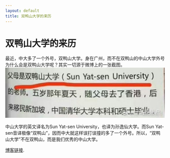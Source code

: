 ```yaml
---
layout: default
title: 双鸭山大学的来历
---
```


# 双鸭山大学的来历
最近，中大多了一个外号，双鸭山大学。身在广州，而不在双鸭山的中山大学外号为什么会是双鸭山大学呢？其实一切源于微博上的一张截图。
![](images/3.jpg)

中山大学的英文译名为Sun Yat-sen University，也译为孙逸仙大学。而Sun Yat-sen音译极像“双鸭山”，因而中大就这样误打误撞的多了一个外号。所以，“双鸭山大学”不在双鸭山，而是我们优秀的中山大学。

[博客链接](https://blog.csdn.net/gabriellawu/article/details/83094121).